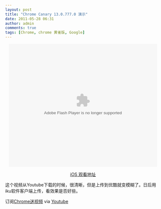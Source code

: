 ```yaml
---
layout: post
title: "Chrome Canary 13.0.777.0 演示"
date: 2011-05-28 06:31
author: admin
comments: true
tags: [Chrome, chrome 黄雀版, Google]
---
```

<p style="text-align: center;"><embed type="application/x-shockwave-flash" width="480" height="400" src="http://player.youku.com/player.php/sid/XMjcwNjIzNDgw/v.swf" allowscriptaccess="sameDomain" align="middle" quality="high"></embed>

<p style="text-align: center;"><a href="http://v.youku.com/v_show/id_XMjcwNjIzNDgw.html" target="_blank">iOS 观看地址</a>

这个视频从Youtube下载的时候，很清晰，但是上传到优酷就变模糊了。日后用iku软件客户端上传，看效果是否好些。

订阅<a href="http://u.youku.com/user_show/uid_Chrome%E8%BF%B7" target="_blank">Chrome迷视频</a>
via <a href="http://www.youtube.com/watch?v=FSwwKD68QJ0" target="_blank">Youtube</a>
